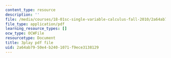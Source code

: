 ```yaml
---
content_type: resource
description: ''
file: /media/courses/18-01sc-single-variable-calculus-fall-2010/2a64ab7950e4b2401071f9ece3138129_Bv9kVDcj7yo.pdf
file_type: application/pdf
learning_resource_types: []
ocw_type: OCWFile
resourcetype: Document
title: 3play pdf file
uid: 2a64ab79-50e4-b240-1071-f9ece3138129
---
```

